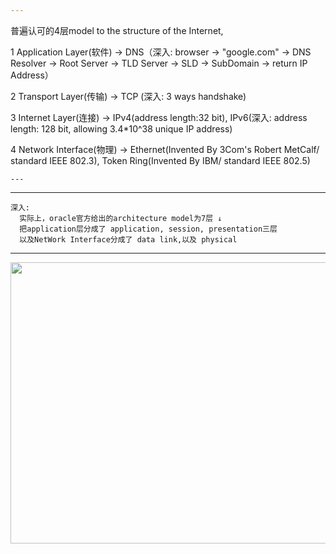 ```yaml
---
```
普遍认可的4层model
to the structure of the Internet,

1 Application Layer(软件)  -> DNS（深入: browser -> "google.com" -> DNS Resolver -> 
                                  Root Server -> TLD Server -> SLD -> SubDomain -> return IP Address）
                                  
2 Transport Layer(传输)    -> TCP (深入: 3 ways handshake)

3 Internet Layer(连接)     -> IPv4(address length:32 bit), 
                              IPv6(深入: address length: 128 bit, allowing 3.4*10^38 unique IP address)
                             
4 Network Interface(物理)  -> Ethernet(Invented By 3Com's Robert MetCalf/ standard IEEE 802.3), Token Ring(Invented By IBM/ standard IEEE 802.5)
                                                                                                       
```
---
```

---
```
深入:
  实际上，oracle官方给出的architecture model为7层 ↓
  把application层分成了 application, session, presentation三层
  以及NetWork Interface分成了 data link,以及 physical
```
---

<p align="center">
  <img src="https://raw.githubusercontent.com/IDGAQ/Super_Cool_Notes/main/7%E5%B1%82TCP.JPG" width="1000" height="450">
</p>
